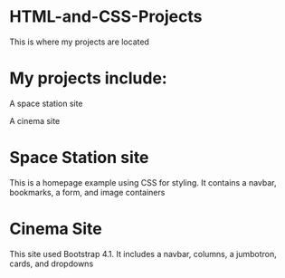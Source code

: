 # HTML-and-CSS-Projects
This is where my projects are located

# My projects include:

A space station site

A cinema site

# Space Station site
This is a homepage example using CSS for styling. It contains a navbar, bookmarks, a form,  and image containers

# Cinema Site
This site used Bootstrap 4.1. It includes a navbar, columns, a jumbotron, cards, and dropdowns
